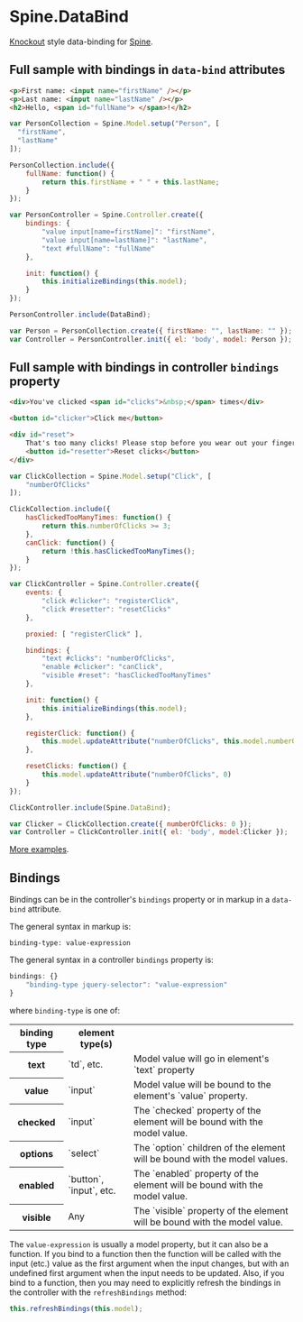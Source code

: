 Spine.DataBind
==============

[Knockout](http://knockoutjs.com/) style data-binding for [Spine](http://spinejs.com/).

Full sample with bindings in `data-bind` attributes
---------------------------------------------------

```html
<p>First name: <input name="firstName" /></p>
<p>Last name: <input name="lastName" /></p>
<h2>Hello, <span id="fullName"> </span>!</h2>
```

```javascript 
var PersonCollection = Spine.Model.setup("Person", [ 
  "firstName", 
  "lastName" 
]);

PersonCollection.include({
    fullName: function() {
        return this.firstName + " " + this.lastName;
    }
});

var PersonController = Spine.Controller.create({
    bindings: {
        "value input[name=firstName]": "firstName",
        "value input[name=lastName]": "lastName",
        "text #fullName": "fullName"
    },

    init: function() {
        this.initializeBindings(this.model);
    }
});

PersonController.include(DataBind);

var Person = PersonCollection.create({ firstName: "", lastName: "" });
var Controller = PersonController.init({ el: 'body', model: Person });
```

Full sample with bindings in controller `bindings` property
-----------------------------------------------------------

```html
<div>You've clicked <span id="clicks">&nbsp;</span> times</div>

<button id="clicker">Click me</button>

<div id="reset">
    That's too many clicks! Please stop before you wear out your fingers.
    <button id="resetter">Reset clicks</button>
</div>
```

```javascript 
var ClickCollection = Spine.Model.setup("Click", [ 
    "numberOfClicks" 
]);

ClickCollection.include({
    hasClickedTooManyTimes: function() {
        return this.numberOfClicks >= 3;
    },
    canClick: function() {
        return !this.hasClickedTooManyTimes();
    }
});

var ClickController = Spine.Controller.create({
    events: {
        "click #clicker": "registerClick",
        "click #resetter": "resetClicks"   
    },

    proxied: [ "registerClick" ],

    bindings: {
        "text #clicks": "numberOfClicks",
        "enable #clicker": "canClick",
        "visible #reset": "hasClickedTooManyTimes"
    },

    init: function() {
        this.initializeBindings(this.model);
    },

    registerClick: function() {
        this.model.updateAttribute("numberOfClicks", this.model.numberOfClicks+1);
    },

    resetClicks: function() {
        this.model.updateAttribute("numberOfClicks", 0)
    }
});

ClickController.include(Spine.DataBind);

var Clicker = ClickCollection.create({ numberOfClicks: 0 });
var Controller = ClickController.init({ el: 'body', model:Clicker });
```

[More examples](http://nathanpalmer.github.com/spine.databind/).

Bindings
--------

Bindings can be in the controller's `bindings` property or in markup in a `data-bind` attribute.

The general syntax in markup is:

    binding-type: value-expression 

The general syntax in a controller `bindings` property is:

```javascript
bindings: {}
	"binding-type jquery-selector": "value-expression"
}
```

where `binding-type` is one of:

<table>
	<tr><th>binding type</th><th>element type(s)</th><th></th>
	<tr>
		<th>text</th>
		<td>`td`, etc.</td>
		<td>Model value will go in element's `text` property</td>
	</tr>
	<tr>
		<th>value</th>
		<td>`input`</td>
		<td>Model value will be bound to the element's `value` property.</td>
	</tr>
	<tr>
		<th>checked</th>
		<td>`input`</td>
		<td>The `checked` property of the element will be bound with the model value.</td>
	</tr>
	<tr>
		<th>options</th>
		<td>`select`</td>
		<td>The `option` children of the element will be bound with the model values.</td>
	</tr>
	<tr>
		<th>enabled</th>
		<td>`button`, `input`, etc.</td>
		<td>The `enabled` property of the element will be bound with the model value.</td>
	</tr>
	<tr>
		<th>visible</th>
		<td>Any</td>
		<td>The `visible` property of the element will be bound with the model value.</td>
	</tr>
</table>

The `value-expression` is usually a model property, but it can also be a function. If you bind to a function then the function will be called with the input (etc.) value as the first argument when the input changes, but with an undefined first argument when the input needs to be updated. Also, if you bind to a function, then you may need to explicitly refresh the bindings in the controller with the `refreshBindings` method:

```javascript
this.refreshBindings(this.model);
```